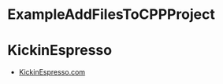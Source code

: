 # ExampleAddFilesToCPPProject



# KickinEspresso

- [KickinEspresso.com](https://kickinespresso.com/?utm_source=github&utm_medium=readme)
